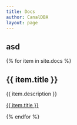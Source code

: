 ```yaml
---
title: Docs
author: CanalDBA
layout: page
---
```


## asd

{% for item in site.docs %}
  <h2>{{ item.title }}</h2>
  <p>{{ item.description }}</p>
  <p><a href="{{ item.url }}">{{ item.title }}</a></p>
{% endfor %}